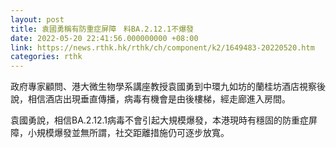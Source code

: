 ```yaml
---
layout: post
title: 袁國勇稱有防重症屏障　料BA.2.12.1不爆發　
date: 2022-05-20 22:41:56.000000000 +08:00
link: https://news.rthk.hk/rthk/ch/component/k2/1649483-20220520.htm
categories: rthk
---
```


政府專家顧問、港大微生物學系講座教授袁國勇到中環九如坊的蘭桂坊酒店視察後說，相信酒店出現垂直傳播，病毒有機會是由後樓梯，經走廊進入房間。

袁國勇說，相信BA.2.12.1病毒不會引起大規模爆發，本港現時有穩固的防重症屏障，小規模爆發並無所謂，社交距離措施仍可逐步放寬。
